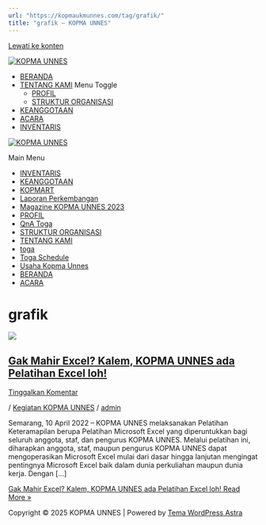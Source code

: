 ```yaml
---
url: "https://kopmaukmunnes.com/tag/grafik/"
title: "grafik – KOPMA UNNES"
---
```


[Lewati ke konten](https://kopmaukmunnes.com/tag/grafik/#content "Lewati ke konten")

[![KOPMA UNNES](https://kopmaukmunnes.com/wp-content/uploads/2021/07/cropped-kopma-unnes.png)](https://kopmaukmunnes.com/)

- [BERANDA](https://kopmaukmunnes.com/)
- [TENTANG KAMI](https://kopmaukmunnes.com/tentang-kami/) Menu Toggle
  - [PROFIL](https://kopmaukmunnes.com/profil/)
  - [STRUKTUR ORGANISASI](https://kopmaukmunnes.com/struktur-organisasi/)
- [KEANGGOTAAN](https://kopmaukmunnes.com/keanggotaan/)
- [ACARA](https://kopmaukmunnes.com/blog/)
- [INVENTARIS](https://kopmaukmunnes.com/inventaris/)

[![KOPMA UNNES](https://kopmaukmunnes.com/wp-content/uploads/2021/07/cropped-kopma-unnes.png)](https://kopmaukmunnes.com/)

Main Menu

- [INVENTARIS](https://kopmaukmunnes.com/inventaris/)
- [KEANGGOTAAN](https://kopmaukmunnes.com/keanggotaan/)
- [KOPMART](https://kopmaukmunnes.com/elementor-1642/)
- [Laporan Perkembangan](https://kopmaukmunnes.com/laporan-perkembangan/)
- [Magazine KOPMA UNNES 2023](https://kopmaukmunnes.com/magazine-kopma-unnes-2023/)
- [PROFIL](https://kopmaukmunnes.com/profil/)
- [QnA Toga](https://kopmaukmunnes.com/jadwal-toga/)
- [STRUKTUR ORGANISASI](https://kopmaukmunnes.com/struktur-organisasi/)
- [TENTANG KAMI](https://kopmaukmunnes.com/tentang-kami/)
- [toga](https://kopmaukmunnes.com/elementor-1661/)
- [Toga Schedule](https://kopmaukmunnes.com/toga-schedule/)
- [Usaha Kopma Unnes](https://kopmaukmunnes.com/usaha-kopma-unnes/)
- [BERANDA](https://kopmaukmunnes.com/)
- [ACARA](https://kopmaukmunnes.com/blog/)

# grafik

[![](https://kopmaukmunnes.com/wp-content/uploads/2022/06/ex1-1-1024x576.png)](https://kopmaukmunnes.com/gak-mahir-excel-kalem-kopma-unnes-ada-pelatihan-excel-loh/)

## [Gak Mahir Excel? Kalem, KOPMA UNNES ada Pelatihan Excel loh!](https://kopmaukmunnes.com/gak-mahir-excel-kalem-kopma-unnes-ada-pelatihan-excel-loh/)

[Tinggalkan Komentar](https://kopmaukmunnes.com/gak-mahir-excel-kalem-kopma-unnes-ada-pelatihan-excel-loh/#respond)

/ [Kegiatan KOPMA UNNES](https://kopmaukmunnes.com/category/kegiatan-kopma-unnes/) / [admin](https://kopmaukmunnes.com/author/admin_kopma/ "Lihat seluruh tulisan oleh admin")

Semarang, 10 April 2022 – KOPMA UNNES melaksanakan Pelatihan Keteramapilan berupa Pelatihan Microsoft Excel yang diperuntukkan bagi seluruh anggota, staf, dan pengurus KOPMA UNNES. Melalui pelatihan ini, diharapkan anggota, staf, maupun pengurus KOPMA UNNES dapat mengoperasikan Microsoft Excel mulai dari dasar hingga lanjutan mengingat pentingnya Microsoft Excel baik dalam dunia perkuliahan maupun dunia kerja. Dengan \[…\]

[Gak Mahir Excel? Kalem, KOPMA UNNES ada Pelatihan Excel loh! Read More »](https://kopmaukmunnes.com/gak-mahir-excel-kalem-kopma-unnes-ada-pelatihan-excel-loh/)

Copyright © 2025 KOPMA UNNES \| Powered by [Tema WordPress Astra](https://wpastra.com/)
